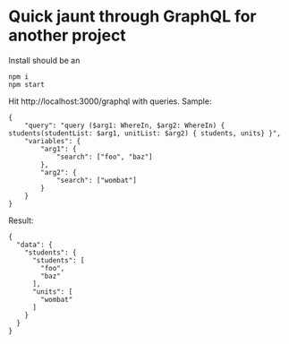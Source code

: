 # Quick jaunt through GraphQL for another project

Install should be an

```
npm i
npm start
```

Hit http://localhost:3000/graphql with queries. Sample:

```
{
	"query": "query ($arg1: WhereIn, $arg2: WhereIn) { students(studentList: $arg1, unitList: $arg2) { students, units} }",
	"variables": {
		"arg1": {
			"search": ["foo", "baz"]
		},
		"arg2": {
			"search": ["wombat"]
		}
	}
}
```

Result:

```
{
  "data": {
    "students": {
      "students": [
        "foo",
        "baz"
      ],
      "units": [
        "wombat"
      ]
    }
  }
}
```
